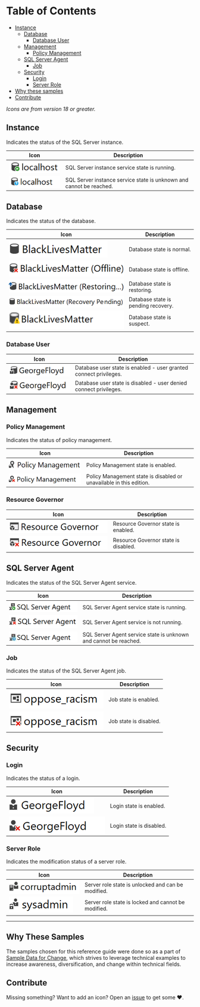 # Table of Contents

* [Instance](#instance)
  * [Database](#database)
    * [Database User](#database-user)
  * [Management](#management)
    * [Policy Management](#policy-management)
  * [SQL Server Agent](#sql-server-agent)
    * [Job](#job)
  * [Security](#security)
    * [Login](#login)
    * [Server Role](#server-role)
* [Why these samples](#why-these-samples)
* [Contribute](#contribute)

*Icons are from version 18 or greater.*

## Instance

Indicates the status of the SQL Server instance.

| Icon | Description |
| ---- | ----------- |
| ![Instance running](assets/instance_running.png) | SQL Server instance service state is running. |
| ![Instance unknown](assets/instance_unknown.png) | SQL Server instance service state is unknown and cannot be reached. |

## Database

Indicates the status of the database.

| Icon | Description |
| ---- | ----------- |
| ![Database normal](assets/db_normal.png) | Database state is normal. |
| ![Database offline](assets/db_offline.png) | Database state is offline. |
| ![Database restoring](assets/db_restoring.png) | Database state is restoring. |
| ![Database recovery](assets/db_recoverypending.png) | Database state is pending recovery. |
| ![Database suspect](assets/db_suspect.png) | Database state is suspect. |

### Database User

| Icon | Description |
| ---- | ----------- |
| ![Dbuser enabled](assets/dbuser_enabled.png) | Database user state is enabled - user granted connect privileges. |
| ![Dbuser disabled](assets/dbuser_disabled.png) | Database user state is disabled - user denied connect privileges. |

## Management

### Policy Management

Indicates the status of policy management.

| Icon | Description |
| ---- | ----------- |
| ![PolicyMgmt enabled](assets/policymgmt_enabled.png) | Policy Management state is enabled. |
| ![PolicyMgmt disabled](assets/policymgmt_disabled.png) | Policy Management state is disabled or unavailable in this edition. |

### Resource Governor

| Icon | Description |
| ---- | ----------- |
| ![ResourceGov enabled](assets/resourcegov_enabled.png) | Resource Governor state is enabled. |
| ![ResourceGov disabled](assets/resourcegov_disabled.png) | Resource Governor state is disabled. |

## SQL Server Agent

Indicates the status of the SQL Server Agent service.

| Icon | Description |
| ---- | ----------- |
| ![Agent enabled](assets/agent_enabled.png) | SQL Server Agent service state is running. |
| ![Agent disabled](assets/agent_disabled.png) | SQL Server Agent service is not running. |
| ![Agent unknown](assets/agent_unknown.png) | SQL Server Agent service state is unknown and cannot be reached. |

### Job

Indicates the status of the SQL Server Agent job.

| Icon | Description |
| ---- | ----------- |
| ![Job enabled](assets/job_enabled.png) | Job state is enabled. |
| ![Job disabled](assets/job_disabled.png) | Job state is disabled. |

## Security

### Login

Indicates the status of a login.

| Icon | Description |
| ---- | ----------- |
| ![Login enabled](assets/login_enabled.png) | Login state is enabled. |
| ![Login disabled](assets/login_disabled.png) | Login state is disabled. |

### Server Role

Indicates the modification status of a server role.

| Icon | Description |
| ---- | ----------- |
| ![ServerRole unlocked](assets/serverrole_unlocked.png) | Server role state is unlocked and can be modified. |
| ![ServerRole locked](assets/serverrole_locked.png) | Server role state is locked and cannot be modified. |

---

## Why These Samples

The samples chosen for this reference guide were done so as a part of [Sample Data for Change][samps], which strives
to leverage technical examples to increase awareness, diversification, and change within technical fields.

## Contribute

Missing something? Want to add an icon? Open an [issue][issue] to get some :heart:.

[issue]: https://github.com/LowlyDBA/ssms-icon-ref/issues
[samps]: https://sampledataforchange.org
